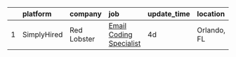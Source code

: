 

|    | platform    | company     | job                                                                                                                                | update_time   | location    |
|---:|:------------|:------------|:-----------------------------------------------------------------------------------------------------------------------------------|:--------------|:------------|
|  1 | SimplyHired | Red Lobster | [Email Coding Specialist](https://www.simplyhired.com/job/FIx7-ptt9Mz1VEe_iQHrAqWlq1plGcqIRNXQT593C5i_qtC1Phse4Q?q=creative+coder) | 4d            | Orlando, FL |
